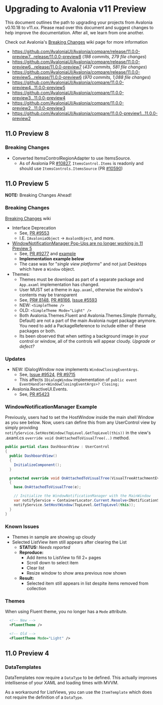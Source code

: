 # Upgrading to Avalonia v11 Preview

This document outlines the path to upgrading your projects from Avalonia v0.10.18 to v11.xx. Please read over this document and suggest changes to help improve the documentation. After all, we learn from one another.

Check out Avalonia's [Breaking Changes](https://github.com/AvaloniaUI/Avalonia/wiki/Breaking-Changes) wiki page for more information

* https://github.com/AvaloniaUI/Avalonia/compare/release/11.0.0-preview7...release/11.0.0-preview8 (_198 commits, 279 file changes_)
* https://github.com/AvaloniaUI/Avalonia/compare/release/11.0.0-preview6...release/11.0.0-preview7  (_437 commits, 581 file changes_)
* https://github.com/AvaloniaUI/Avalonia/compare/release/11.0.0-preview5...release/11.0.0-preview6 (_970 commits, 1,088 file changes_)
* https://github.com/AvaloniaUI/Avalonia/compare/11.0.0-preview4...11.0.0-preview5
* https://github.com/AvaloniaUI/Avalonia/compare/11.0.0-preview3...11.0.0-preview4
* https://github.com/AvaloniaUI/Avalonia/compare/11.0.0-preview2...11.0.0-preview3
* https://github.com/AvaloniaUI/Avalonia/compare/11.0.0-preview1...11.0.0-preview2

## 11.0 Preview 8

### Breaking Changes

* Converted ItemsControlRegionAdapter to use ItemsSource.
  * As of Avalonia PR [#10827](https://github.com/AvaloniaUI/Avalonia/pull/10827), `ItemsControl.Items` is readonly and should use `ItemsControls.ItemsSource` (PR [#10590](https://github.com/AvaloniaUI/Avalonia/pull/10590))

## 11.0 Preview 5

**NOTE:** Breaking Changes Ahead!

### Breaking Changes

[Breaking Changes](https://github.com/AvaloniaUI/Avalonia/wiki/Breaking-Changes) wiki

* Interface Deprecation
  * See, [PR #9553](https://github.com/AvaloniaUI/Avalonia/pull/9553)
  * I.E. `IAvaloniaObject` -> `AvalonObject`, and more.
* [WindowNotificationManager Pop-Ups are no longer working in 11 Preview 5](https://github.com/AvaloniaUI/Avalonia/issues/10216)
  * See, [PR #9277](https://github.com/AvaloniaUI/Avalonia/pull/9277) and [example](https://github.com/AvaloniaUI/Avalonia/blob/master/samples/ControlCatalog/Pages/NotificationsPage.xaml.cs)
  * **Implementation example below**
  * The case was for "_single view platforms_" and not just Desktops which have a `Window` object.
* Themes:
  * Themes must be download as part of a separate package and `App.axaml` implementation has changed.
  * User MUST set a theme in `App.axaml`, otherwise the window's contents may be transparent
  * See, [PR# 8148](https://github.com/AvaloniaUI/Avalonia/pull/8166), [PR #8166](https://github.com/AvaloniaUI/Avalonia/pull/8166), [Issue #5593](https://github.com/AvaloniaUI/Avalonia/issues/5593)
  * NEW: `<SimpleTheme />`
  * OLD: `<SimpleTheme Mode="Light" />`
  * Both Avalonia.Themes.Fluent and Avalonia.Themes.Simple (formally, Default) are not a part of the main Avalonia nuget package anymore. You need to add a PackageReference to include either of these packages or both.
  * Its been observed that when setting a background image in your control or window, all of the controls will appear cloudy.  _Upgrade or defect?_

### Updates

* NEW: IDialogWindow now implements `WindowClosingEventArgs`.
  * See, [Issue #9524](https://github.com/AvaloniaUI/Avalonia/issues/9524), [PR #9715](https://github.com/AvaloniaUI/Avalonia/pull/9715)
  * This affects `IDialogWindow` implementation of `public event EventHandler<WindowClosingEventArgs>? Closing;`
* Avalonia.ReactiveUI.Events.
  * See, [PR #5423](https://github.com/AvaloniaUI/Avalonia/pull/5423)

### WindowNotificationManager Example

Previously, users had to set the HostWindow inside the main shell Window as you see below. Now, users can define this from any UserControl view by simply providing `notifyService.SetHostWindow(TopLevel.GetTopLevel(this))` in the view's .axaml.cs `override void OnAttachedToVisualTree(..)` method.

```cs
public partial class DashboardView : UserControl
{
  public DashboardView()
  {
    InitializeComponent();
  }

  protected override void OnAttachedToVisualTree(VisualTreeAttachmentEventArgs e)
  {
    base.OnAttachedToVisualTree(e);

    // Initialize the WindowNotificationManager with the MainWindow
    var notifyService = ContainerLocator.Current.Resolve<INotificationService>();
    notifyService.SetHostWindow(TopLevel.GetTopLevel(this));
  }
}

```

### Known Issues


* Themes in sample are showing up cloudy
* Selected ListView item still appears after clearing the List
  * **STATUS:** _Needs reported_
  * **Reproduce:**
    * Add items to ListView to fill 2+ pages
    * Scroll down to select item
    * Clear list
    * Resize window to show area previous now shown
  * **Result:**
    * Selected item still appears in list despite items removed from collection

### Themes

When using Fluent theme, you no longer has a `Mode` attribute.

```xml
  <!-- New -->
  <FluentTheme />

  <!-- Old -->
  <FluentTheme Mode="Light" />
```

## 11.0 Preview 4

### DataTemplates

DataTemplates now require a `DataType` to be defined. This actually improves intellisense of your XAML and loading times with MVVM.

As a workaround for ListViews, you can use the `ItemTemplate` which does not require the definition of a `DataType`.
